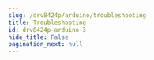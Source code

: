 ```yaml
---
slug: /drv8424p/arduino/troubleshooting 
title: Troubleshooting
id: drv8424p-arduino-3 
hide_title: False
pagination_next: null
---
```

